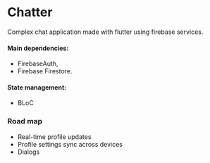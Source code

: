 # Chatter

Complex chat application made with flutter using firebase services.

#### Main dependencies:

- FirebaseAuth,
- Firebase Firestore.

#### State management:

- BLoC

### Road map

- Real-time profile updates
- Profile settings sync across devices
- Dialogs
